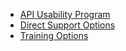 

* [API Usability Program](https://github.com/18F/API-Usability-Testing)
* [Direct Support Options](http://18f.github.io/API-All-the-X/pages/agency_support.html)
* [Training Options](http://18f.github.io/API-All-the-X/pages/api_training.html)
